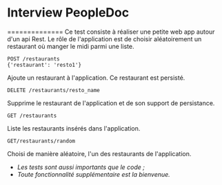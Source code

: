 # Interview PeopleDoc
==============
Ce test consiste à réaliser une petite web app autour d'un api Rest. 
Le rôle de l'application est de choisir aléatoirement un restaurant où manger le midi parmi une liste.
   

    POST /restaurants
    {'restaurant': 'resto1'}
Ajoute un restaurant à l'application. Ce restaurant est persisté.

    DELETE /restaurants/resto_name
Supprime le restaurant de l'application et de son support de persistance.

    GET /restaurants
Liste les restaurants insérés dans l'application.

    GET/restaurants/random
Choisi de manière aléatoire, l'un des restaurants de l'application.


- *Les tests sont aussi importants que le code ;*
- *Toute fonctionnalité supplémentaire est la bienvenue.*

